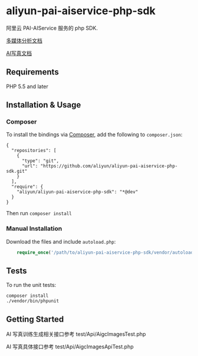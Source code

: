 # aliyun-pai-aiservice-php-sdk 
阿里云 PAI-AIService 服务的 php  SDK.

[多媒体分析文档](https://help.aliyun.com/zh/pai/user-guide/multimedia-analysis?spm=a2c4g.11186623.0.0.31a419d5APYtKi)

[AI写真文档](https://help.aliyun.com/zh/pai/user-guide/overview-of-ai-portraits?spm=a2c4g.11174283.0.0.34165e0fdiZgrH)

## Requirements

PHP 5.5 and later

## Installation & Usage
### Composer

To install the bindings via [Composer](http://getcomposer.org/), add the following to `composer.json`:

```
{
  "repositories": [
    {
      "type": "git",
      "url": "https://github.com/aliyun/aliyun-pai-aiservice-php-sdk.git"
    }
  ],
  "require": {
    "aliyun/aliyun-pai-aiservice-php-sdk": "*@dev"
  }
}
```

Then run `composer install`

### Manual Installation

Download the files and include `autoload.php`:

```php
    require_once('/path/to/aliyun-pai-aiservice-php-sdk/vendor/autoload.php');
```

## Tests

To run the unit tests:

```
composer install
./vendor/bin/phpunit
```

## Getting Started

AI 写真训练生成相关接口参考 test/Api/AigcImagesTest.php

AI 写真具体接口参考 test/Api/AigcImagesApiTest.php
